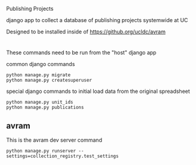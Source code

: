 Publishing Projects

django app to collect a database of publishing projects systemwide at UC

Designed to be installed inside of https://github.org/ucldc/avram

#
These commands need to be run from the "host" django app

common django commands
```
python manage.py migrate
python manage.py createsuperuser
```

special django commands to initial load data from the original spreadsheet
```
python manage.py unit_ids
python manage.py publications
```

## avram

This is the avram dev server command

```
python manage.py runserver --settings=collection_registry.test_settings
```
